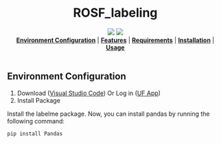 
<h1 align="center">
  <br/>ROSF_labeling
</h1>



<div align="center">
  <a href="https://pypi.python.org/pypi/labelme"><img src="https://img.shields.io/pypi/v/labelme.svg"></a>
  <a href="https://pypi.org/project/labelme"><img src="https://img.shields.io/pypi/pyversions/labelme.svg"></a>

</div>

<div align="center">
  <a href="#Environment Configuration"><b>Environment Configuration</b></a> |
  <a href="#features"><b>Features</b></a> |
  <a href="#requirements"><b>Requirements</b></a> |
  <a href="#installation"><b>Installation</b></a> |
  <a href="#usage"><b>Usage</b></a>
  
</div>

<br/>

## Environment Configuration

1. Download ([Visual Studio Code](https://code.visualstudio.com/)) Or Log in ([UF App](https://login.apps.ufl.edu/logon/LogonPoint/tmindex.html))
2. Install Package


  Install the labelme package. Now, you can install pandas by running the following command:
```bash
pip install Pandas
```
